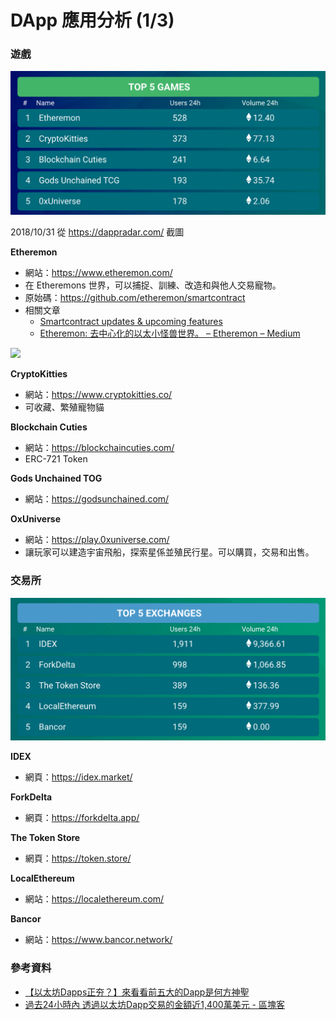 # DApp 應用分析 (1/3)

### 遊戲

![](https://raw.githubusercontent.com/alincode/30-days-dapp/master/assets/16/top5_games.png)

2018/10/31 從 <https://dappradar.com/> 截圖

**Etheremon**

* 網站：<https://www.etheremon.com/>
* 在 Etheremons 世界，可以捕捉、訓練、改造和與他人交易寵物。
* 原始碼：<https://github.com/etheremon/smartcontract>
* 相關文章
  * [Smartcontract updates & upcoming features](https://medium.com/@myetheremon/smartcontract-updates-upcoming-feature-7a83b1b8b1a0)
  * [Etheremon: 去中心化的以太小怪兽世界。 – Etheremon – Medium](https://medium.com/etheremon/%E4%BB%A5%E5%A4%AA%E5%AE%9D%E8%B4%9D-%E5%8E%BB%E4%B8%AD%E5%BF%83%E5%8C%96%E7%9A%84%E4%BB%A5%E5%A4%AA%E5%85%BD%E4%B8%96%E7%95%8C-6b255949bdeb)

![](https://pbs.twimg.com/media/DqqaBeLUcAAo87G.jpg)

**CryptoKitties**

* 網站：<https://www.cryptokitties.co/>
* 可收藏、繁殖寵物貓

**Blockchain Cuties**

* 網站：<https://blockchaincuties.com/>
* ERC-721 Token

**Gods Unchained TOG**

* 網站：<https://godsunchained.com/>

**OxUniverse**

* 網站：<https://play.0xuniverse.com/>
* 讓玩家可以建造宇宙飛船，探索星係並殖民行星。可以購買，交易和出售。

### 交易所

![](https://raw.githubusercontent.com/alincode/30-days-dapp/master/assets/16/top5_exchanges.png)

**IDEX**

* 網頁：<https://idex.market/>

**ForkDelta**

* 網頁：<https://forkdelta.app/>

**The Token Store**

* 網頁：<https://token.store/>

**LocalEthereum**

* 網站：<https://localethereum.com/>

**Bancor**

* 網站：<https://www.bancor.network/>

### 參考資料

* [【以太坊Dapps正夯？】來看看前五大的Dapp是何方神聖](https://www.blocktempo.com/the-top-5-ethereum-dapps-by-daily-active-users/)
* [過去24小時內 透過以太坊Dapp交易的金額近1,400萬美元 - 區塊客](https://blockcast.it/2018/05/22/about-14-million-has-been-spent-on-eth-dapps-in-the-past-24-hours/)